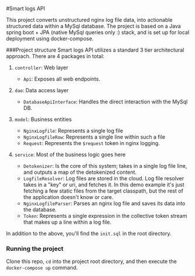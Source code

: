 #Smart logs API

This project converts unstructured nginx log file data, into actionable structured data within a MySql database. The project is based on a Java spring boot + JPA (native MySql queries only :) stack, and is set up for local deployment using docker-compose.

###Project structure
Smart logs API utilizes a standard 3 tier architectural approach. There are 4 packages in total:
1. `controller`: Web layer
	- `Api`: Exposes all web endpoints.
2. `dao`: Data access layer
	- `DatabaseApiInterface`: Handles the direct interaction with the MySql DB.
3. `model`: Business entities
	- `NginxLogfile`: Represents a single log file
	- `NginxLogfileRow`: Represents a single line within such a file
	- `Request`: Represents the `$request` token in nginx logging.

4. `service`: Most of the business logic goes here
	- `Detokenizer`: Is the core of this system; takes in a single log file line, and outputs a map of the detokenized content.
	- `LogfileResolver`: Log files are stored in the cloud. Log file resolver takes in a "key" or uri, and fetches it. In this demo example it's just fetching a few static files from the target classpath, but the rest of the application doesn't know or care.
	- `NginxLogfileParser`: Parses an nginx log file and saves its data into the database.
	- `Token`: Represents a single expression in the collective token stream that makes up a line within a log file.

In addition to the above, you'll find the `init.sql` in the root directory.

### Running the project
Clone this repo,  `cd` into the project root directory, and then execute the `docker-compose up` command.